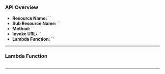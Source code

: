 # 

### API Overview
- **Resource Name:** ``
- **Sub Resource Name:** ``
- **Method:** ``
- **Invoke URL:** ``
- **Lambda Function:** ``

---


### Lambda Function
```python


```

---

